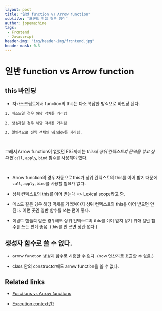```yaml
---
layout: post
title: "일반 function vs Arrow function"
subtitle: "프론트 면접 질문 정리"
author: jopemachine
tags: 
 - Frontend
 - Javascript
header-img: "img/header-img/frontend.jpg"
header-mask: 0.3
---
```


# 일반 function vs Arrow function

## this 바인딩

- 자바스크립트에서 function의 this는 다소 복잡한 방식으로 바인딩 된다.

```
1. 메소드일 경우 해당 객체를 가리킴

2. 생성자일 경우 해당 객체를 가리킴

3. 일반적으로 전역 객체인 window를 가리킴.
```

<br />

그래서 Arrow function이 없었던 ES5까지는 *this에 상위 컨텍스트의 문맥을 넣고 싶다면* `call`, `apply`, `bind` 함수를 사용해야 했다.

<br />

- Arrow function의 경우 자동으로 this가 상위 컨텍스트의 this를 이어 받기 때문에 `call`, `apply`, `bind`를 사용할 필요가 없다.

- 상위 컨텍스트의 this를 이어 받는다 => Lexical scope라고 함.

- 메소드 같은 경우 해당 객체를 가리켜야지 상위 컨텍스트의 this를 이어 받으면 안 된다. 이런 곳엔 일반 함수를 쓰는 편이 좋다.

- 이벤트 핸들러 같은 경우에도 상위 컨텍스트의 this를 이어 받지 않기 위해 일반 함수를 쓰는 편이 좋음. (this를 안 쓰면 상관 없다.)

## 생성자 함수로 쓸 수 없다.

- arrow function 생성자 함수로 사용할 수 없다. (new 연산자로 호출할 수 없음.)

- class 안의 constructor에도 arrow function을 쓸 수 없다.

## Related links

- [Functions vs Arrow functions](https://developer.mozilla.org/ko/docs/Web/JavaScript/Reference/Functions/Arrow_functions)

- [Execution context란?](https://jopemachine.github.io/2021/10/07/Execution-Context/)